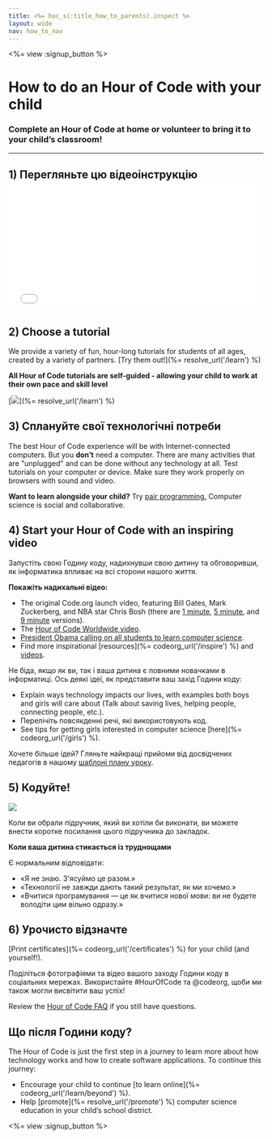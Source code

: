 ```yaml
---
title: <%= hoc_s(:title_how_to_parents).inspect %>
layout: wide
nav: how_to_nav
---
```

<%= view :signup_button %>

# How to do an Hour of Code with your child

### Complete an Hour of Code at home or volunteer to bring it to your child’s classroom!

* * *

## 1) Перегляньте цю відеоінструкцію <iframe width="500" height="255" src="//www.youtube.com/embed/SrnvvWDm73k" frameborder="0" allowfullscreen mark="crwd-mark"></iframe> 

## 2) Choose a tutorial

We provide a variety of fun, hour-long tutorials for students of all ages, created by a variety of partners. [Try them out!](%= resolve_url('/learn') %)

**All Hour of Code tutorials are self-guided - allowing your child to work at their own pace and skill level**

[![](/images/fit-700/tutorials.png)](%= resolve_url('/learn') %)

## 3) Сплануйте свої технологічні потреби

The best Hour of Code experience will be with Internet-connected computers. But you **don’t** need a computer. There are many activities that are "unplugged" and can be done without any technology at all. Test tutorials on your computer or device. Make sure they work properly on browsers with sound and video.

**Want to learn alongside your child?** Try [pair programming.](http://www.ncwit.org/resources/pair-programming-box-power-collaborative-learning) Computer science is social and collaborative.

## 4) Start your Hour of Code with an inspiring video

Запустіть свою Годину коду, надихнувши свою дитину та обговоривши, як інформатика впливає на всі сторони нашого життя.

**Покажіть надихальні відео:**

- The original Code.org launch video, featuring Bill Gates, Mark Zuckerberg, and NBA star Chris Bosh (there are [1 minute](https://www.youtube.com/watch?v=qYZF6oIZtfc), [5 minute](https://www.youtube.com/watch?v=nKIu9yen5nc), and [9 minute](https://www.youtube.com/watch?v=dU1xS07N-FA) versions).
- The [Hour of Code Worldwide video](https://www.youtube.com/watch?v=KsOIlDT145A).
- [President Obama calling on all students to learn computer science](https://www.youtube.com/watch?v=6XvmhE1J9PY).
- Find more inspirational [resources](%= codeorg_url('/inspire') %) and [videos](https://www.youtube.com/playlist?list=PLzdnOPI1iJNfpD8i4Sx7U0y2MccnrNZuP).

Не біда, якщо як ви, так і ваша дитина є повними новачками в інформатиці. Ось деякі ідеї, як представити ваш захід Години коду:

- Explain ways technology impacts our lives, with examples both boys and girls will care about (Talk about saving lives, helping people, connecting people, etc.).
- Перелічіть повсякденні речі, які використовують код.
- See tips for getting girls interested in computer science [here](%= codeorg_url('/girls') %).

Хочете більше ідей? Гляньте найкращі прийоми від досвідчених педагогів в нашому [шаблоні плану уроку](/files/AfterschoolEducatorLessonPlanOutline.docx).

## 5) Кодуйте!

<img src="/images/fit-700/tutorial-short-link.png" />

Коли ви обрали підручник, який ви хотіли би виконати, ви можете внести коротке посилання цього підручника до закладок.

**Коли ваша дитина стикається із труднощами**

Є нормальним відповідати:

- «Я не знаю. З'ясуймо це разом.»
- «Технології не завжди дають такий результат, як ми хочемо.»
- «Вчитися програмування — це як вчитися нової мови: ви не будете володіти цим вільно одразу.»

## 6) Урочисто відзначте

[Print certificates](%= codeorg_url('/certificates') %) for your child (and yourself!).

Поділіться фотографіями та відео вашого заходу Години коду в соціальних мережах. Використайте #HourOfCode та @codeorg, щоби ми також могли висвітити ваш успіх!

Review the [Hour of Code FAQ](https://support.code.org/hc/en-us/categories/200147083-Hour-of-Code) if you still have questions.

## Що після Години коду?

The Hour of Code is just the first step in a journey to learn more about how technology works and how to create software applications. To continue this journey:

- Encourage your child to continue [to learn online](%= codeorg_url('/learn/beyond') %).
- Help [promote](%= resolve_url('/promote') %) computer science education in your child’s school district.

<%= view :signup_button %>